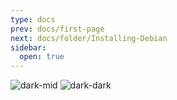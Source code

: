 ```yaml
---
type: docs
prev: docs/first-page
next: docs/folder/Installing-Debian
sidebar:
  open: true
---
```


![dark-mid](/images/themes/themes_6.jpg)
![dark-dark](/images/themes/themes_7.jpg)